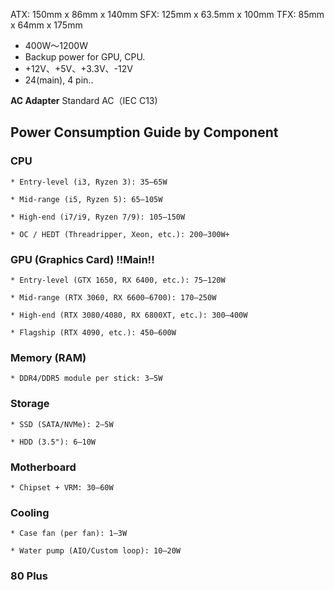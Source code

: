 ATX: 150mm  x 86mm  x 140mm 
SFX: 125mm  x 63.5mm  x 100mm 
TFX: 85mm  x 64mm  x 175mm 

* 400W～1200W
* Backup power for GPU, CPU.
* +12V、+5V、+3.3V、-12V
* 24(main), 4 pin..

**AC Adapter**
Standard AC（IEC C13)

## Power Consumption Guide by Component

### CPU

    * Entry-level (i3, Ryzen 3): 35–65W

    * Mid-range (i5, Ryzen 5): 65–105W

    * High-end (i7/i9, Ryzen 7/9): 105–150W

    * OC / HEDT (Threadripper, Xeon, etc.): 200–300W+

### GPU (Graphics Card) !!Main!!

    * Entry-level (GTX 1650, RX 6400, etc.): 75–120W

    * Mid-range (RTX 3060, RX 6600–6700): 170–250W

    * High-end (RTX 3080/4080, RX 6800XT, etc.): 300–400W

    * Flagship (RTX 4090, etc.): 450–600W

### Memory (RAM)

    * DDR4/DDR5 module per stick: 3–5W


### Storage

    * SSD (SATA/NVMe): 2–5W

    * HDD (3.5"): 6–10W


### Motherboard

    * Chipset + VRM: 30–60W

### Cooling

    * Case fan (per fan): 1–3W

    * Water pump (AIO/Custom loop): 10–20W



### 80 Plus



